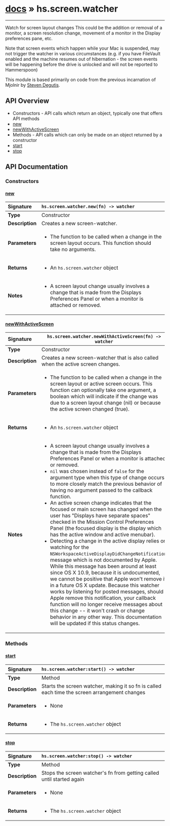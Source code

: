 # [docs](index.md) » hs.screen.watcher
---

Watch for screen layout changes
This could be the addition or removal of a monitor, a screen resolution change, movement of a monitor in the Display preferences pane, etc.

Note that screen events which happen while your Mac is suspended, may not trigger the watcher in various circumstances (e.g. if you have FileVault enabled and the machine resumes out of hibernation - the screen events will be happening before the drive is unlocked and will not be reported to Hammerspoon)

This module is based primarily on code from the previous incarnation of Mjolnir by [Steven Degutis](https://github.com/sdegutis/).

## API Overview
* Constructors - API calls which return an object, typically one that offers API methods
 * [new](#new)
 * [newWithActiveScreen](#newwithactivescreen)
* Methods - API calls which can only be made on an object returned by a constructor
 * [start](#start)
 * [stop](#stop)

## API Documentation

### Constructors

#### [new](#new)
| <span style="float: left;">**Signature**</span> | <span style="float: left;">`hs.screen.watcher.new(fn) -> watcher` </span>                                                          |
| -----------------------------------------------------|---------------------------------------------------------------------------------------------------------|
| **Type**                                             | Constructor |
| **Description**                                      | Creates a new screen-watcher. |
| **Parameters**                                       | <ul><li>The function to be called when a change in the screen layout occurs.  This function should take no arguments.</li></ul> |
| **Returns**                                          | <ul><li>An <code>hs.screen.watcher</code> object</li></ul> |
| **Notes**                                            | <ul><li>A screen layout change usually involves a change that is made from the Displays Preferences Panel or when a monitor is attached or removed.</li></ul> |

#### [newWithActiveScreen](#newwithactivescreen)
| <span style="float: left;">**Signature**</span> | <span style="float: left;">`hs.screen.watcher.newWithActiveScreen(fn) -> watcher` </span>                                                          |
| -----------------------------------------------------|---------------------------------------------------------------------------------------------------------|
| **Type**                                             | Constructor |
| **Description**                                      | Creates a new screen-watcher that is also called when the active screen changes. |
| **Parameters**                                       | <ul><li>The function to be called when a change in the screen layout or active screen occurs.  This function can optionally take one argument, a boolean which will indicate if the change was due to a screen layout change (nil) or because the active screen changed (true).</li></ul> |
| **Returns**                                          | <ul><li>An <code>hs.screen.watcher</code> object</li></ul> |
| **Notes**                                            | <ul><li>A screen layout change usually involves a change that is made from the Displays Preferences Panel or when a monitor is attached or removed.</li><li><code>nil</code> was chosen instead of <code>false</code> for the argument type when this type of change occurs to more closely match the previous behavior of having no argument passed to the callback function.</li><li>An active screen change indicates that the focused or main screen has changed when the user has "Displays have separate spaces" checked in the Mission Control Preferences Panel (the focused display is the display which has the active window and active menubar).</li><li>Detecting a change in the active display relies on watching for the <code>NSWorkspaceActiveDisplayDidChangeNotification</code> message which is not documented by Apple.  While this message has been around at least since OS X 10.9, because it is undocumented, we cannot be positive that Apple won't remove it in a future OS X update.  Because this watcher works by listening for posted messages, should Apple remove this notification, your callback function will no longer receive messages about this change -- it won't crash or change behavior in any other way.  This documentation will be updated if this status changes.</li></ul> |

### Methods

#### [start](#start)
| <span style="float: left;">**Signature**</span> | <span style="float: left;">`hs.screen.watcher:start() -> watcher` </span>                                                          |
| -----------------------------------------------------|---------------------------------------------------------------------------------------------------------|
| **Type**                                             | Method |
| **Description**                                      | Starts the screen watcher, making it so fn is called each time the screen arrangement changes |
| **Parameters**                                       | <ul><li>None</li></ul> |
| **Returns**                                          | <ul><li>The <code>hs.screen.watcher</code> object</li></ul> |

#### [stop](#stop)
| <span style="float: left;">**Signature**</span> | <span style="float: left;">`hs.screen.watcher:stop() -> watcher` </span>                                                          |
| -----------------------------------------------------|---------------------------------------------------------------------------------------------------------|
| **Type**                                             | Method |
| **Description**                                      | Stops the screen watcher's fn from getting called until started again |
| **Parameters**                                       | <ul><li>None</li></ul> |
| **Returns**                                          | <ul><li>The <code>hs.screen.watcher</code> object</li></ul> |

